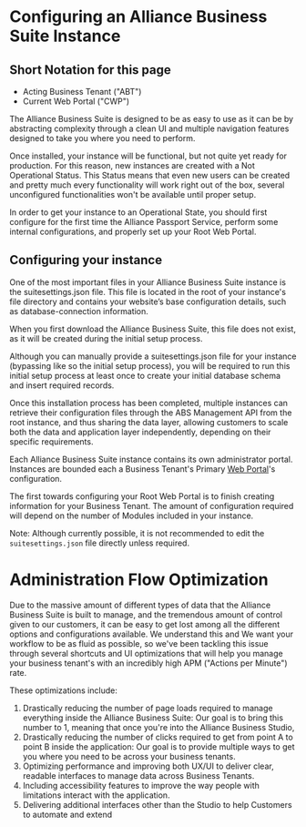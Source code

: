 # Configuring an Alliance Business Suite Instance

## Short Notation for this page

- Acting Business Tenant ("ABT") 
- Current Web Portal ("CWP") 

The Alliance Business Suite is designed to be as easy to use as it can be by abstracting complexity through a clean UI and multiple navigation features designed to take you where you need to perform.

Once installed, your instance will be functional, but not quite yet ready for production. For this reason, new instances are created with a Not Operational Status. This Status means that even new users can be created and pretty much every functionality will work right out of the box, several unconfigured functionalities won't be available until proper setup.

In order to get your instance to an Operational State, you should first configure for the first time the Alliance Passport Service, perform some internal configurations, and properly set up your Root Web Portal. 

## Configuring your instance
One of the most important files in your Alliance Business Suite instance is the suitesettings.json file. This file is located in the root of your instance's file directory and contains your website’s base configuration details, such as database-connection information.

When you first download the Alliance Business Suite, this file does not exist, as it will be created during the initial setup process.

Although you can manually provide a suitesettings.json file for your instance (bypassing like so the initial setup process), you will be required to run this initial setup process at least once to create your initial database schema and insert required records.

Once this installation process has been completed, multiple instances can retrieve their configuration files through the ABS Management API from the root instance, and thus sharing the data layer, allowing customers to scale both the data and application layer independently, depending on their specific requirements.

Each Alliance Business Suite instance contains its own administrator portal. Instances are bounded each a Business Tenant's Primary [Web Portal](/Web-Development/Web-Portals.md)'s configuration.

The first towards configuring your Root Web Portal is to finish creating information for your Business Tenant. The amount of configuration required will depend on the number of Modules included in your instance. 

Note: Although currently possible, it is not recommended to edit the `suitesettings.json` file directly unless required.

# Administration Flow Optimization

Due to the massive amount of different types of data that the Alliance Business Suite is built to manage, and the tremendous amount of control given to our customers, it can be easy to get lost among all the different options and configurations available. We understand this and We want your workflow to be as fluid as possible, so we've been tackling this issue through several shortcuts and UI optimizations that will help you manage your business tenant's with an incredibly high APM ("Actions per Minute") rate.

These optimizations include:

1. Drastically reducing the number of page loads required to manage everything inside the Alliance Business Suite: Our goal is to bring this number to 1, meaning that once you're into the Alliance Business Studio, 
2. Drastically reducing the number of clicks required to get from point A to point B inside the application: Our goal is to provide multiple ways to get you where you need to be across your business tenants.
3. Optimizing performance and improving both UX/UI to deliver clear, readable interfaces to manage data across Business Tenants.
4. Including accessibility features to improve the way people with limitations interact with the application.
5. Delivering additional interfaces other than the Studio to help Customers to automate and extend 



